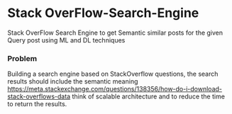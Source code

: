 # Stack OverFlow-Search-Engine
Stack OverFlow Search Engine to get Semantic similar posts for the given Query post using ML and DL techniques

### Problem

Building a search engine based on StackOverflow questions, the search results should include the semantic meaning https://meta.stackexchange.com/questions/138356/how-do-i-download-stack-overflows-data think of scalable architecture and  to reduce the time to return the results.



